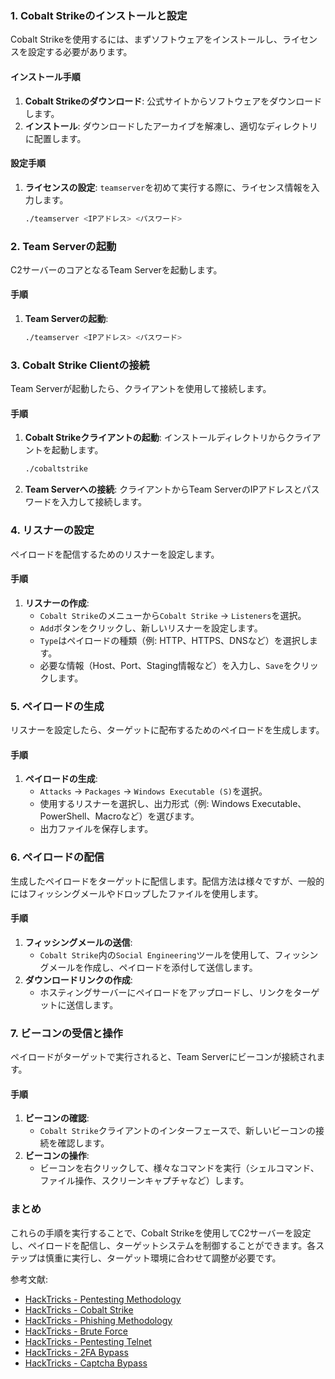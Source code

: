 
### 1. Cobalt Strikeのインストールと設定
Cobalt Strikeを使用するには、まずソフトウェアをインストールし、ライセンスを設定する必要があります。

#### インストール手順
1. **Cobalt Strikeのダウンロード**: 公式サイトからソフトウェアをダウンロードします。
2. **インストール**: ダウンロードしたアーカイブを解凍し、適切なディレクトリに配置します。

#### 設定手順
1. **ライセンスの設定**: `teamserver`を初めて実行する際に、ライセンス情報を入力します。
   ```bash
   ./teamserver <IPアドレス> <パスワード>
   ```

### 2. Team Serverの起動
C2サーバーのコアとなるTeam Serverを起動します。

#### 手順
1. **Team Serverの起動**:
   ```bash
   ./teamserver <IPアドレス> <パスワード>
   ```

### 3. Cobalt Strike Clientの接続
Team Serverが起動したら、クライアントを使用して接続します。

#### 手順
1. **Cobalt Strikeクライアントの起動**: インストールディレクトリからクライアントを起動します。
   ```bash
   ./cobaltstrike
   ```
2. **Team Serverへの接続**: クライアントからTeam ServerのIPアドレスとパスワードを入力して接続します。

### 4. リスナーの設定
ペイロードを配信するためのリスナーを設定します。

#### 手順
1. **リスナーの作成**:
   - `Cobalt Strike`のメニューから`Cobalt Strike` -> `Listeners`を選択。
   - `Add`ボタンをクリックし、新しいリスナーを設定します。
   - `Type`はペイロードの種類（例: HTTP、HTTPS、DNSなど）を選択します。
   - 必要な情報（Host、Port、Staging情報など）を入力し、`Save`をクリックします。

### 5. ペイロードの生成
リスナーを設定したら、ターゲットに配布するためのペイロードを生成します。

#### 手順
1. **ペイロードの生成**:
   - `Attacks` -> `Packages` -> `Windows Executable (S)`を選択。
   - 使用するリスナーを選択し、出力形式（例: Windows Executable、PowerShell、Macroなど）を選びます。
   - 出力ファイルを保存します。

### 6. ペイロードの配信
生成したペイロードをターゲットに配信します。配信方法は様々ですが、一般的にはフィッシングメールやドロップしたファイルを使用します。

#### 手順
1. **フィッシングメールの送信**:
   - `Cobalt Strike`内の`Social Engineering`ツールを使用して、フィッシングメールを作成し、ペイロードを添付して送信します。
2. **ダウンロードリンクの作成**:
   - ホスティングサーバーにペイロードをアップロードし、リンクをターゲットに送信します。

### 7. ビーコンの受信と操作
ペイロードがターゲットで実行されると、Team Serverにビーコンが接続されます。

#### 手順
1. **ビーコンの確認**:
   - `Cobalt Strike`クライアントのインターフェースで、新しいビーコンの接続を確認します。
2. **ビーコンの操作**:
   - ビーコンを右クリックして、様々なコマンドを実行（シェルコマンド、ファイル操作、スクリーンキャプチャなど）します。

### まとめ
これらの手順を実行することで、Cobalt Strikeを使用してC2サーバーを設定し、ペイロードを配信し、ターゲットシステムを制御することができます。各ステップは慎重に実行し、ターゲット環境に合わせて調整が必要です。

参考文献:
- [HackTricks - Pentesting Methodology](https://book.hacktricks.xyz/v/jp/generic-methodologies-and-resources/pentesting-methodology)
- [HackTricks - Cobalt Strike](https://book.hacktricks.xyz/v/jp/c2/cobalt-strike)
- [HackTricks - Phishing Methodology](https://book.hacktricks.xyz/v/jp/generic-methodologies-and-resources/phishing-methodology)
- [HackTricks - Brute Force](https://book.hacktricks.xyz/v/jp/generic-methodologies-and-resources/brute-force)
- [HackTricks - Pentesting Telnet](https://book.hacktricks.xyz/v/jp/network-services-pentesting/pentesting-telnet)
- [HackTricks - 2FA Bypass](https://book.hacktricks.xyz/v/jp/pentesting-web/2fa-bypass)
- [HackTricks - Captcha Bypass](https://book.hacktricks.xyz/v/jp/pentesting-web/captcha-bypass)